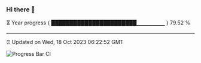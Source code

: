 ### Hi there 👋

⏳ Year progress { ███████████████████████▁▁▁▁▁▁▁ } 79.52 %

---

⏰ Updated on Wed, 18 Oct 2023 06:22:52 GMT

![Progress Bar CI](https://github.com/ZhaoGui/ZhaoGui/workflows/Progress%20Bar%20CI/badge.svg)
